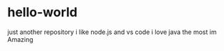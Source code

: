 # hello-world
just another repository
 i like node.js and vs code 
 i love java the most
 im Amazing
